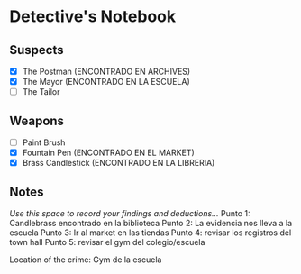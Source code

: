 # Detective's Notebook

## Suspects
- [X] The Postman (ENCONTRADO EN ARCHIVES)
- [X] The Mayor (ENCONTRADO EN LA ESCUELA)
- [ ] The Tailor

## Weapons
- [ ] Paint Brush
- [X] Fountain Pen (ENCONTRADO EN EL MARKET)
- [X] Brass Candlestick (ENCONTRADO EN LA LIBRERIA)

## Notes
*Use this space to record your findings and deductions...*
Punto 1: Candlebrass encontrado en la biblioteca
Punto 2: La evidencia nos lleva a la escuela
Punto 3: Ir al market en las tiendas
Punto 4: revisar los registros del town hall
Punto 5: revisar el gym del colegio/escuela

Location of the crime: Gym de la escuela
